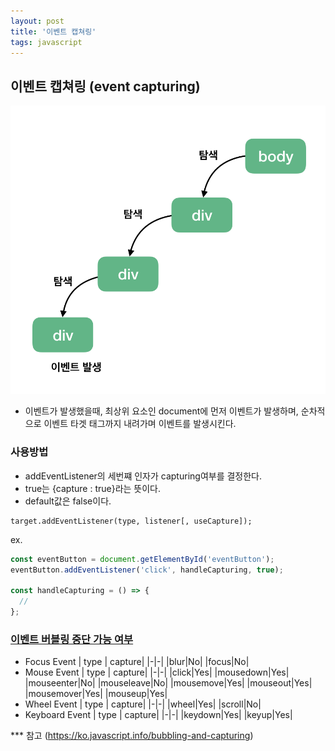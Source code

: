 ```yaml
---
layout: post
title: '이벤트 캡쳐링'
tags: javascript
---
```


## 이벤트 캡쳐링 (event capturing)

![capture ex](../assets/images/img-event-capturing.png)

- 이벤트가 발생했을때, 최상위 요소인 document에 먼저 이벤트가 발생하며, 순차적으로 이벤트 타겟 태그까지 내려가며 이벤트를 발생시킨다.

### 사용방법

- addEventListener의 세번쨰 인자가 capturing여부를 결정한다.
- true는 {capture : true}라는 뜻이다.
- default값은 false이다.

```
target.addEventListener(type, listener[, useCapture]);
```

ex.

```javascript
const eventButton = document.getElementById('eventButton');
eventButton.addEventListener('click', handleCapturing, true);

const handleCapturing = () => {
  //
};
```

### <a href="https://www.w3.org/TR/uievents/#event-types" target="_blank">이벤트 버블링 중단 가능 여부</a>

- Focus Event
  | type | capture|
  |-|-|
  |blur|No|
  |focus|No|
- Mouse Event
  | type | capture|
  |-|-|
  |click|Yes|
  |mousedown|Yes|
  |mouseenter|No|
  |mouseleave|No|
  |mousemove|Yes|
  |mouseout|Yes|
  |mousemover|Yes|
  |mouseup|Yes|
- Wheel Event
  | type | capture|
  |-|-|
  |wheel|Yes|
  |scroll|No|
- Keyboard Event
  | type | capture|
  |-|-|
  |keydown|Yes|
  |keyup|Yes|

\*\*\* 참고 (https://ko.javascript.info/bubbling-and-capturing)
